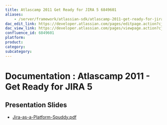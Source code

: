 ```yaml
---
title: Atlascamp 2011 Get Ready for JIRA 5 6849601
aliases:
    - /server/framework/atlassian-sdk/atlascamp-2011-get-ready-for-jira-5-6849601.html
dac_edit_link: https://developer.atlassian.com/pages/editpage.action?cjm=wozere&pageId=6849601
dac_view_link: https://developer.atlassian.com/pages/viewpage.action?cjm=wozere&pageId=6849601
confluence_id: 6849601
platform:
product:
category:
subcategory:
---
```

# Documentation : Atlascamp 2011 - Get Ready for JIRA 5

## Presentation Slides

-   [Jira-as-a-Platform-Spuddy.pdf](attachments/6849601/7078091.pdf)


















































































































































































































































































































